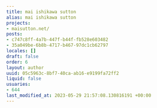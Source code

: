 ```yaml
---
title: mai ishikawa sutton
alias: mai ishikawa sutton
projects:
- maisutton.net/
posts:
- c747c8ff-4a7b-447f-b44f-fb528e603482
- 35a049be-6b8b-4717-b467-97dc1cb62797
locales: []
draft: false
order: 6
layout: author
uuid: 05c5963c-8bf7-40ca-ab16-e9199fa72ff2
liquid: false
usuaries:
- 644
last_modified_at: 2023-05-29 21:57:08.130816191 +00:00
---
```


<p style="text-align:start"></p>